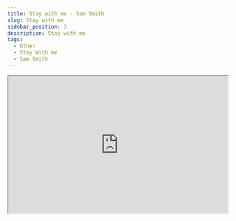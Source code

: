 ```yaml
---
title: Stay with me - Sam Smith
slug: Stay with me
sidebar_position: 3
description: Stay with me
tags:
  - Other
  - Stay With me
  - Sam Smith
---
```




<iframe id="odysee-iframe" width="100%" height="315" src="https://odysee.com/$/embed/@BridgerH:8/stay_with_me-(1080p):5?r=AL82fNwKPvmbBvQqUcL4RBBJynVJUeij" allowfullscreen></iframe>